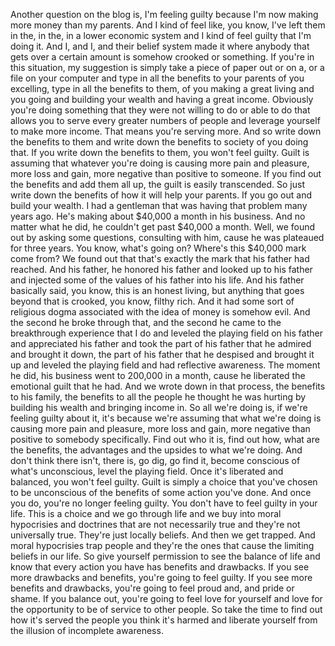  Another question on the blog is, I'm feeling guilty because I'm now making more money than my parents. And I kind of feel like, you know, I've left them in the, in the, in a lower economic system and I kind of feel guilty that I'm doing it. And I, and I, and their belief system made it where anybody that gets over a certain amount is somehow crooked or something. If you're in this situation, my suggestion is simply take a piece of paper out or on a, or a file on your computer and type in all the benefits to your parents of you excelling, type in all the benefits to them, of you making a great living and you going and building your wealth and having a great income. Obviously you're doing something that they were not willing to do or able to do that allows you to serve every greater numbers of people and leverage yourself to make more income. That means you're serving more. And so write down the benefits to them and write down the benefits to society of you doing that. If you write down the benefits to them, you won't feel guilty. Guilt is assuming that whatever you're doing is causing more pain and pleasure, more loss and gain, more negative than positive to someone. If you find out the benefits and add them all up, the guilt is easily transcended. So just write down the benefits of how it will help your parents. If you go out and build your wealth. I had a gentleman that was having that problem many years ago. He's making about $40,000 a month in his business. And no matter what he did, he couldn't get past $40,000 a month. Well, we found out by asking some questions, consulting with him, cause he was plateaued for three years. You know, what's going on? Where's this $40,000 mark come from? We found out that that's exactly the mark that his father had reached. And his father, he honored his father and looked up to his father and injected some of the values of his father into his life. And his father basically said, you know, this is an honest living, but anything that goes beyond that is crooked, you know, filthy rich. And it had some sort of religious dogma associated with the idea of money is somehow evil. And the second he broke through that, and the second he came to the breakthrough experience that I do and leveled the playing field on his father and appreciated his father and took the part of his father that he admired and brought it down, the part of his father that he despised and brought it up and leveled the playing field and had reflective awareness. The moment he did, his business went to 200,000 in a month, cause he liberated the emotional guilt that he had. And we wrote down in that process, the benefits to his family, the benefits to all the people he thought he was hurting by building his wealth and bringing income in. So all we're doing is, if we're feeling guilty about it, it's because we're assuming that what we're doing is causing more pain and pleasure, more loss and gain, more negative than positive to somebody specifically. Find out who it is, find out how, what are the benefits, the advantages and the upsides to what we're doing. And don't think there isn't, there is, go dig, go find it, become conscious of what's unconscious, level the playing field. Once it's liberated and balanced, you won't feel guilty. Guilt is simply a choice that you've chosen to be unconscious of the benefits of some action you've done. And once you do, you're no longer feeling guilty. You don't have to feel guilty in your life. This is a choice and we go through life and we buy into moral hypocrisies and doctrines that are not necessarily true and they're not universally true. They're just locally beliefs. And then we get trapped. And moral hypocrisies trap people and they're the ones that cause the limiting beliefs in our life. So give yourself permission to see the balance of life and know that every action you have has benefits and drawbacks. If you see more drawbacks and benefits, you're going to feel guilty. If you see more benefits and drawbacks, you're going to feel proud and, and pride or shame. If you balance out, you're going to feel love for yourself and love for the opportunity to be of service to other people. So take the time to find out how it's served the people you think it's harmed and liberate yourself from the illusion of incomplete awareness.